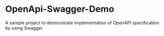 # OpenApi-Swagger-Demo
A sample project to demonstrate implementation of OpenAPI specification by using Swagger
